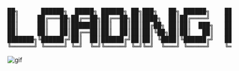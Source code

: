 <pre>
██╗      ██████╗  █████╗ ██████╗ ██╗███╗   ██╗ ██████╗    ██████╗  █████╗  ██████╗ ███████╗             
██║     ██╔═══██╗██╔══██╗██╔══██╗██║████╗  ██║██╔════╝    ██╔══██╗██╔══██╗██╔════╝ ██╔════╝             
██║     ██║   ██║███████║██║  ██║██║██╔██╗ ██║██║  ███╗   ██████╔╝███████║██║  ███╗█████╗               
██║     ██║   ██║██╔══██║██║  ██║██║██║╚██╗██║██║   ██║   ██╔═══╝ ██╔══██║██║   ██║██╔══╝               
███████╗╚██████╔╝██║  ██║██████╔╝██║██║ ╚████║╚██████╔╝   ██║     ██║  ██║╚██████╔╝███████╗  ██╗██╗██╗
╚══════╝ ╚═════╝ ╚═╝  ╚═╝╚═════╝ ╚═╝╚═╝  ╚═══╝ ╚═════╝    ╚═╝     ╚═╝  ╚═╝ ╚═════╝ ╚══════╝  ╚═╝╚═╝╚═╝          
</pre>
![gif](https://media.tenor.com/sbfBfp3FeY8AAAAi/oia-uia.gif)
